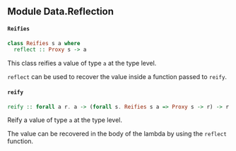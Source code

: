 ## Module Data.Reflection

#### `Reifies`

``` purescript
class Reifies s a where
  reflect :: Proxy s -> a
```

This class reifies a value of type `a` at the type level.

`reflect` can be used to recover the value inside a function passed
to `reify`.

#### `reify`

``` purescript
reify :: forall a r. a -> (forall s. Reifies s a => Proxy s -> r) -> r
```

Reify a value of type `a` at the type level.

The value can be recovered in the body of the lambda by using the `reflect` function.


